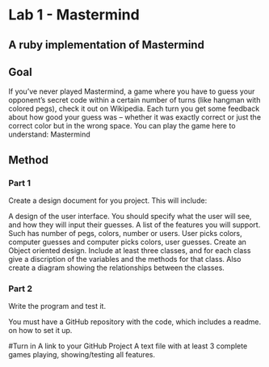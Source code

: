 # Lab 1 - Mastermind
## A ruby implementation of Mastermind

## Goal
If you’ve never played Mastermind, a game where you have to guess your opponent’s secret code within a certain number of turns (like hangman with colored pegs), check it out on Wikipedia. Each turn you get some feedback about how good your guess was – whether it was exactly correct or just the correct color but in the wrong space. You can play the game here to understand: Mastermind

## Method
### Part 1
Create a design document for you project. This will include:

A design of the user interface. You should specify what the user will see, and how they will input their guesses.
A list of the features you will support. Such has number of pegs, colors, number or users. User picks colors, computer guesses and computer picks colors, user guesses.
Create an Object oriented design. Include at least three classes, and for each class give a discription of the variables and the methods for that class. Also create a diagram showing the relationships between the classes.
### Part 2
Write the program and test it.

You must have a GitHub repository with the code, which includes a readme. on how to set it up.

#Turn in
A link to your GitHub Project
A text file with at least 3 complete games playing, showing/testing all features.
